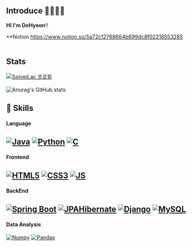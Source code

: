 ## Introduce 👋👋👋👋
**HI I'm DoHyeon**!!

**Notion
https://www.notion.so/5a72c12768664b699dc8f02218553285
<br><br>

## Stats 
[![Solved.ac 프로필](http://mazassumnida.wtf/api/v2/generate_badge?boj=tobikwon0425)](https://solved.ac/tobikwon0425)
<br><br>
![Anurag's GitHub stats](https://github-readme-stats.vercel.app/api?username=TobeyKwon&theme=react&show_icons=true)
## 💪 Skills
#### Language
[![Java](https://img.shields.io/badge/Java-007396?style=flat-square&logo=Java&logoColor=black)](github.com/TobeyKwon)
[![Python](https://img.shields.io/badge/Python-3776AB?style=flat-square&logo=Python&logoColor=black)](github.com/TobeyKwon)
[![C](https://img.shields.io/badge/C-A8B9CC?style=flat-square&logo=C&logoColor=black)](github.com/TobeyKwon)
---
#### Frontend
[![HTML5](https://img.shields.io/badge/HTML5-E34F26?style=flat-square&logo=HTML5&logoColor=black)](github.com/TobeyKwon)
[![CSS3](https://img.shields.io/badge/CSS3-1572B6?style=flat-square&logo=CSS3&logoColor=black)](github.com/TobeyKwon)
[![JS](https://img.shields.io/badge/JavaScript-F7DF1E?style=flat-square&logo=JavaScript&logoColor=black)](github.com/TobeyKwon)
---
#### BackEnd
[![Spring Boot](https://img.shields.io/badge/SpringBoot-6DB33F?style=flat-square&logo=SpringBoot&logoColor=black)](github.com/TobeyKwon)
[![JPAHibernate](https://img.shields.io/badge/Hibernate-59666C?style=flat-square&logo=Hibernate&logoColor=black)](github.com/TobeyKwon)
[![Django](https://img.shields.io/badge/Django-092E20?style=flat-square&logo=Django&logoColor=black)](github.com/TobeyKwon)
[![MySQL](https://img.shields.io/badge/MySQL-4479A1?style=flat-square&logo=MySQL&logoColor=black)](github.com/TobeyKwon)
---
#### Data Analysis
[![Numpy](https://img.shields.io/badge/Numpy-013243?style=flat-square&logo=Numpy&logoColor=black)](github.com/TobeyKwon)
[![Pandas](https://img.shields.io/badge/Pandas-150458?style=flat-square&logo=Pandas&logoColor=black)](github.com/TobeyKwon)
